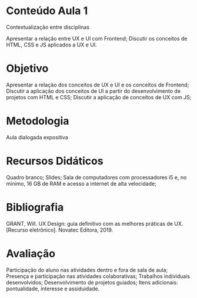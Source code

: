 # Conteúdo Aula 1

Contextualização entre disciplinas

Apresentar a relação entre UX e UI com Frontend; Discutir os conceitos de HTML, CSS e JS aplicados a UX e UI.

# Objetivo

Apresentar a relação dos conceitos de UX e UI e os conceitos de Frontend; Discutir a aplicação dos conceitos de UI a partir do desenvolvimento de projetos com HTML e CSS; Discutir a aplicação de conceitos de UX com JS;

# Metodologia

Aula dialogada expositiva

# Recursos Didáticos

Quadro branco; Slides; Sala de computadores com processadores i5 e, no mínimo, 16 GB de RAM e acesso a internet de alta velocidade;

# Bibliografia

GRANT, Will. UX Design: guia definitivo com as melhores práticas de UX. [Recurso eletrônico]. Novatec Editora, 2019.

# Avaliação

Participação do aluno nas atividades dentro e fora de sala de aula;
Presença e participação nas atividades colaborativas;
Trabalhos individuais desenvolvidos;
Desenvolvimento de projetos guiados;
Itens adicionais: pontualidade, interesse e assiduidade.
